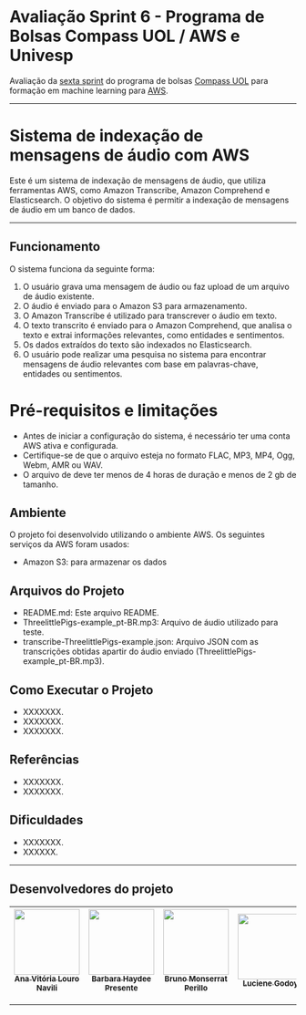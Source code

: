 # Avaliação Sprint 6 - Programa de Bolsas Compass UOL / AWS e Univesp

Avaliação da [sexta sprint][sprint6main] do programa de bolsas [Compass UOL][compass] para formação em machine learning para [AWS][aws].
***

# Sistema de indexação de mensagens de áudio com AWS

Este é um sistema de indexação de mensagens de áudio, que utiliza ferramentas AWS, como Amazon Transcribe, Amazon Comprehend e Elasticsearch. O objetivo do sistema é permitir a indexação de mensagens de áudio em um banco de dados.


***
## Funcionamento
O sistema funciona da seguinte forma:

1. O usuário grava uma mensagem de áudio ou faz upload de um arquivo de áudio existente.
2. O áudio é enviado para o Amazon S3 para armazenamento.
3. O Amazon Transcribe é utilizado para transcrever o áudio em texto.
4. O texto transcrito é enviado para o Amazon Comprehend, que analisa o texto e extrai informações relevantes, como entidades e sentimentos.
5. Os dados extraídos do texto são indexados no Elasticsearch.
6. O usuário pode realizar uma pesquisa no sistema para encontrar mensagens de áudio relevantes com base em palavras-chave, entidades ou sentimentos.

# Pré-requisitos e limitações
- Antes de iniciar a configuração do sistema, é necessário ter uma conta AWS ativa e configurada.
- Certifique-se de que o arquivo esteja no formato FLAC, MP3, MP4, Ogg, Webm, AMR ou WAV.
- O arquivo de deve ter menos de 4 horas de duração e menos de 2 gb de tamanho.


## Ambiente
O projeto foi desenvolvido utilizando o ambiente AWS. Os seguintes serviços da AWS foram usados:

- Amazon S3: para armazenar os dados





## Arquivos do Projeto
- README.md: Este arquivo README.
- ThreelittlePigs-example_pt-BR.mp3: Arquivo de áudio utilizado para teste.
- transcribe-ThreelittlePigs-example.json: Arquivo JSON com as transcrições obtidas apartir do áudio enviado (ThreelittlePigs-example_pt-BR.mp3).

## Como Executar o Projeto
- XXXXXXX.
- XXXXXXX.
- XXXXXXX.

## Referências
- XXXXXXX.
- XXXXXXX.


## Dificuldades
- XXXXXXX.
- XXXXXX.

***


## Desenvolvedores do projeto
| [<img src="https://avatars.githubusercontent.com/u/97908745?v=4" width=115><br><sub>Ana Vitória Louro Navili</sub>](https://github.com/anaVitoriaLouro)|  [<img src="https://avatars.githubusercontent.com/u/112827096?v=4" width=115><br><sub>Barbara Haydee Presente</sub>](https://github.com/Barbarahayd) |[<img src="https://avatars.githubusercontent.com/u/25699466?v=4" width=115><br><sub>Bruno Monserrat Perillo</sub>](https://github.com/brunoperillo) | [<img src="https://avatars.githubusercontent.com/u/87142990?v=4" width=115><br><sub>Luciene Godoy</sub>](https://github.com/LucieneGodoy) | [<img src="https://avatars.githubusercontent.com/u/72028902?v=4" width=115><br><sub>Luiz Renato Sassi</sub>](https://github.com/luizrsassi) |
| :---: | :---: | :---: |:---: |:---: |


***
   [kernel]: <https://pt.wikipedia.org/wiki/N%C3%BAcleo_(sistema_operacional)>
   [compass]: <https://compass.uol/en/home/>
   [aws]: <https://aws.amazon.com/pt/>
   [sprint6main]: <https://github.com/Compass-pb-aws-2023-Univesp/sprint-6-pb-aws-univesp/tree/main>
   [endpoint]: <http://54.163.32.88:9000/>

